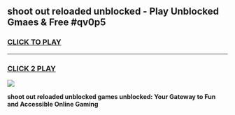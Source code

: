 
## shoot out reloaded unblocked - Play Unblocked Gmaes & Free #qv0p5
<h3>
<a href="https://news.freeplayer.one?title=shoot_out_reloaded_unblocked&ref=03M">CLICK TO PLAY</a></h3>
<hr>

<h3>
<a href="https://news.freeplayer.one?title=shoot_out_reloaded_unblocked&ref=03M">CLICK 2 PLAY</a>
  
</h3>

<a href="https://news.freeplayer.one?title=shoot_out_reloaded_unblocked&ref=03M"><img src="https://clearcache.store/games.png"></a>


**shoot out reloaded unblocked games unblocked: Your Gateway to Fun and Accessible Online Gaming**

